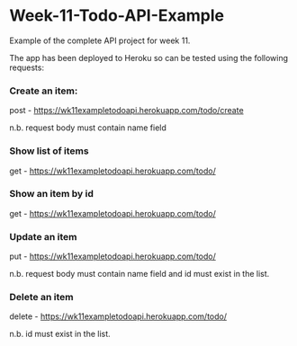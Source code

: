 # Week-11-Todo-API-Example

Example of the complete API project for week 11.
 

The app has been deployed to Heroku so can be tested using the following requests:


### Create an item:
post - https://wk11exampletodoapi.herokuapp.com/todo/create

n.b. request body must contain name field

### Show list of items
get - https://wk11exampletodoapi.herokuapp.com/todo/

### Show an item by id 
get - https://wk11exampletodoapi.herokuapp.com/todo/<id>

### Update an item
put - https://wk11exampletodoapi.herokuapp.com/todo/<id>

n.b. request body must contain name field and id must exist in the list.

### Delete an item 
delete - https://wk11exampletodoapi.herokuapp.com/todo/<id>


n.b. id must exist in the list.
